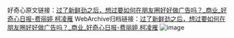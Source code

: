好奇心原文链接：[过了新鲜劲之后，想过要如何在朋友圈好好做广告吗？_商业_好奇心日报-费丽婷 柯凌雁](https://www.qdaily.com/articles/5575.html)
WebArchive归档链接：[过了新鲜劲之后，想过要如何在朋友圈好好做广告吗？_商业_好奇心日报-费丽婷 柯凌雁](http://web.archive.org/web/20190623165031/https://www.qdaily.com/articles/5575.html)
![image](http://ww3.sinaimg.cn/large/007d5XDply1g3w8qxcgxqj30u06grx6p)